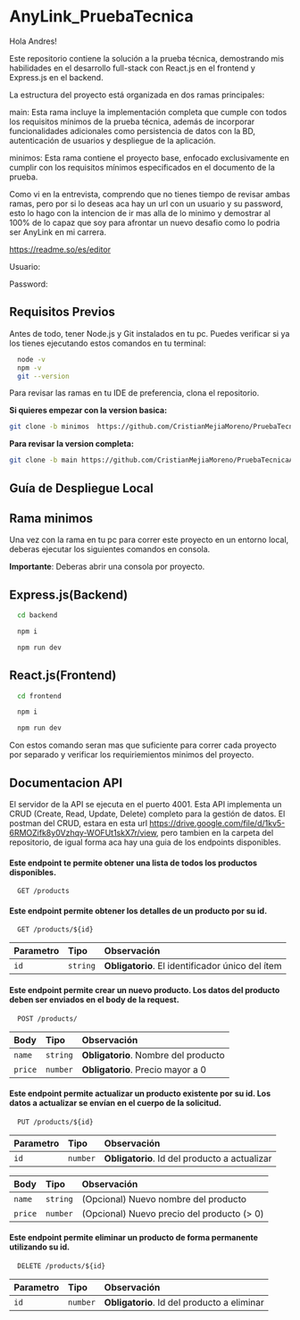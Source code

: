 
# AnyLink_PruebaTecnica
Hola Andres!

Este repositorio contiene la solución a la prueba técnica, demostrando mis habilidades en el desarrollo full-stack con React.js en el frontend y Express.js en el backend.

La estructura del proyecto está organizada en dos ramas principales:

main: Esta rama incluye la implementación completa que cumple con todos los requisitos mínimos de la prueba técnica, además de incorporar funcionalidades adicionales como persistencia de datos con la BD, autenticación de usuarios y despliegue de la aplicación.

minimos: Esta rama contiene el proyecto base, enfocado exclusivamente en cumplir con los requisitos mínimos especificados en el documento de la prueba.

Como vi en la entrevista, comprendo que no tienes tiempo de revisar ambas ramas, pero por si lo deseas aca hay un url con un usuario y su password, esto lo hago con la intencion de ir mas alla de lo minimo y demostrar al 100% de lo capaz que soy para afrontar un nuevo desafio como lo podria ser AnyLink en mi carrera.

https://readme.so/es/editor

Usuario:

Password:




## Requisitos Previos

Antes de todo, tener Node.js y Git instalados en tu pc. Puedes verificar si ya los tienes ejecutando estos comandos en tu terminal:

```bash
  node -v
  npm -v
  git --version
```
Para revisar las ramas en tu IDE de preferencia, clona el repositorio.
 
**Si quieres empezar con la version basica:**
    
```bash
git clone -b minimos  https://github.com/CristianMejiaMoreno/PruebaTecnicaAnylink.git PruebaTecnica_CristianMejia
```
**Para revisar la version completa:**
 ```bash
git clone -b main https://github.com/CristianMejiaMoreno/PruebaTecnicaAnylink.git PruebaTecnica_CristianMejia
```

## Guía de Despliegue Local
## Rama minimos
Una vez con la rama en tu pc para correr este proyecto en un entorno local, deberas ejecutar los siguientes comandos en consola.

**Importante**: Deberas abrir una consola por proyecto.

## Express.js(Backend)

```bash
  cd backend
```
```bash
  npm i
```
```bash
  npm run dev
```
## React.js(Frontend)
```bash
  cd frontend
```
```bash
  npm i
```
```bash
  npm run dev
```
Con estos comando seran mas que suficiente para correr cada proyecto por separado y verificar los requiriemientos minimos del proyecto.


## Documentacion API
El servidor de la API se ejecuta en el puerto 4001. Esta API implementa un CRUD (Create, Read, Update, Delete) completo para la gestión de datos. El postman del CRUD, estara en esta url https://drive.google.com/file/d/1kv5-6RMOZifk8y0Vzhqy-WOFUt1skX7r/view, pero tambien en la carpeta del repositorio, de igual forma aca hay una guia de los endpoints disponibles.

#### Este endpoint te permite obtener una lista de todos los productos disponibles.

```http
  GET /products
```



#### Este endpoint permite obtener los detalles de un producto por su id.

```http
  GET /products/${id}
```

| Parametro| Tipo    | Observación                       |
| :-------- | :------- | :-------------------------------- |
| `id`      | `string` | **Obligatorio**.  El identificador único del ítem |

#### Este endpoint permite crear un nuevo producto. Los datos del producto deben ser enviados en el body de la request.

```http
  POST /products/
```
| Body | Tipo    | Observación                       |
| :--------- | :------- | :-------------------------------- |
| `name`     | `string` | **Obligatorio**. Nombre del producto |
| `price`    | `number` | **Obligatorio**. Precio mayor a 0    |

#### Este endpoint permite actualizar un producto existente por su id. Los datos a actualizar se envían en el cuerpo de la solicitud.

```http
  PUT /products/${id}
```

| Parametro | Tipo     | Observación                                |
| :-------- | :------- | :----------------------------------------- |
| `id`      | `number` | **Obligatorio**. Id del producto a actualizar |

| Body | Tipo     | Observación                              |
| :--------- | :------- | :----------------------------------------- |
| `name`     | `string` | (Opcional) Nuevo nombre del producto       |
| `price`    | `number` | (Opcional) Nuevo precio del producto (> 0) |

 #### Este endpoint permite eliminar un producto de forma permanente utilizando su id.

```http
  DELETE /products/${id}
```
| Parametro | Tipo     | Observación                              |
| :-------- | :------- | :--------------------------------------- |
| `id`      | `number` | **Obligatorio**. Id del producto a eliminar |






